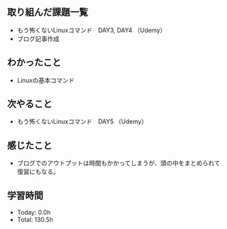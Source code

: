 ## 取り組んだ課題一覧
- もう怖くないLinuxコマンド　DAY3, DAY4 （Udemy）
- ブログ記事作成
## わかったこと
- Linuxの基本コマンド
## 次やること
- もう怖くないLinuxコマンド　DAY5 （Udemy）
## 感じたこと
- ブログでのアウトプットは時間もかかってしまうが、頭の中をまとめられて復習にもなる。
## 学習時間
- Today: 0.0h
- Total: 130.5h
